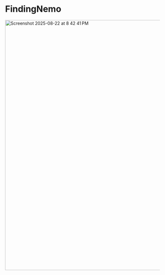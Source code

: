 # FindingNemo
<img width="1451" height="815" alt="Screenshot 2025-08-22 at 8 42 41 PM" src="https://github.com/user-attachments/assets/b2dc4b66-eff2-478c-ad5f-35f6488b798e" />
